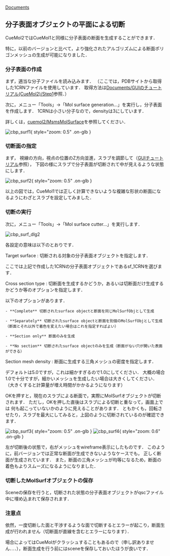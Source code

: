 [Documents](../Documents)

## 分子表面オブジェクトの平面による切断
CueMol2ではCueMol1と同様に分子表面の断面を生成することができます．

特に，以前のバージョンと比べて，より強化されたアルゴリズムによる断面ポリゴンメッシュの生成が可能になりました．



### 分子表面の作成
まず，適当な分子ファイルを読み込みます．
（ここでは，PDBサイトから取得した1CRNファイルを使用しています．
取得方法は[Documents/GUIのチュートリアル(CueMol2)/Step1](../Documents/GUIのチュートリアル(CueMol2)/Step1)参照．）

次に，メニュー「Tools」→「Mol surface generation...」を実行し，分子表面を作成します．
1CRNは小さい分子なので，densityは3にしています．

詳しくは，[cuemol2/MsmsMolSurface](../cuemol2/MsmsMolSurface)を参照してください．


![cbp_surf1](../assets/images/cuemol2/MolSurfCut/cbp_surf1.jpg){ style="zoom: 0.5" .on-glb }


### 切断面の指定
まず，
視線の方向，視点の位置のZ方向並進，スラブを調節して（[GUIチュートリアル](../Documents/GUIのチュートリアル(CueMol2)/Step2)参照），
下図の様にスラブで分子表面が切断されて中が見えるような状態にします．


![cbp_surf2](../assets/images/cuemol2/MolSurfCut/cbp_surf2.jpg){ style="zoom: 0.5" .on-glb }


以上の図では，CueMol1では正しく計算できないような複雑な形状の断面になるようにわざとスラブを設定してみました．

### 切断の実行
次に，メニュー「Tools」→「Mol surface cutter...」を実行します．


![cbp_surf_dlg2](../assets/images/cuemol2/MolSurfCut/cbp_surf_dlg2.png)


各設定の意味は以下のとおりです．

Target surface
:   切断される対象の分子表面オブジェクトを指定します．

ここでは上記で作成した1CRNの分子表面オブジェクトであるsf_1CRNを選びます．

Cross section type
:   切断面を生成するかどうか，あるいは切断面だけ生成するかどうか等のオプションを指定します．

以下のオプションがあります．

    - **Complete** 切断されたsurface objectと断面を同じMolSurfObjとして生成

    - **Separately** 切断されたsurface objectと断面を別個のMolSurfObjとして生成（断面とそれ以外で着色を変えたい場合はこれを指定すればよい）

    - **Section only** 断面のみを生成

    - **No section** 切断されたsurface objectのみを生成（断面がない穴が開いた表面ができる）

Section mesh density
:   断面に生成する三角メッシュの密度を指定します．

デフォルトは5.0ですが，これは細かすぎるので1.0にしてください．
大概の場合1.0で十分ですが，細かいメッシュを生成したい場合は大きくしてください．
（大きくすると計算量が増え時間がかかるようになります）

OKを押すと，現在のスラブによる断面で，実際にMolSurfオブジェクトが切断されます．
ただし，OKを押した直後はスラブによる切断と重なって，画面上では
何も起こっていないかのように見えることがあります．
ともかくも，回転させたり，スラブを最大にしてみると，上図のように切断されているのが確認できます．

![cbp_surf3](../assets/images/cuemol2/MolSurfCut/cbp_surf3.jpg){ style="zoom: 0.5" .on-glb }
![cbp_surf4](../assets/images/cuemol2/MolSurfCut/cbp_surf4.jpg){ style="zoom: 0.6" .on-glb }

左が切断後の状態で，右がメッシュをwireframe表示にしたものです．
このように，前バージョンでは正常な断面が生成できないようなケースでも，
正しく断面が生成されています．
また，断面の三角メッシュが均等になるため，断面の着色もよりスムーズになるようになりました．

### 切断したMolSurfオブジェクトの保存
Sceneの保存を行うと，切断された状態の分子表面オブジェクトがqscファイル中に埋め込まれて保存されます．


### 注意点
依然，一度切断した面と干渉するような面で切断するとエラーが起こり，断面生成が行われません（切断面が直線を含むとエラーになります）．

場合によってはCueMolがクラッシュすることもあるので（申し訳ありません．．．），断面生成を行う前にはsceneを保存しておいたほうが良いです．

